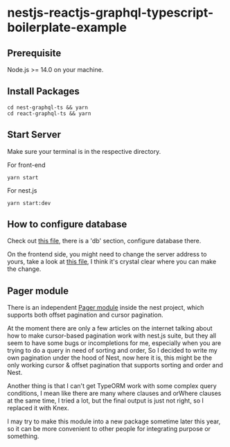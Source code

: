 # nestjs-reactjs-graphql-typescript-boilerplate-example

## Prerequisite
Node.js >= 14.0 on your machine.

## Install Packages
```
cd nest-graphql-ts && yarn
cd react-graphql-ts && yarn
```

## Start Server
Make sure your terminal is in the respective directory.

For front-end
```
yarn start
```
For nest.js
```
yarn start:dev
```

## How to configure database
Check out [this file](https://github.com/kezoo/nestjs-reactjs-graphql-typescript-boilerplate-example/blob/main/nest-graphql-ts/config/default.yml), there is a 'db' section, configure database there.

On the frontend side, you might need to change the server address to yours, take a look at [this file](https://github.com/kezoo/nestjs-reactjs-graphql-typescript-boilerplate-example/blob/aee31332f474e71170c37400282d362e97c8ec72/react-graphql-ts/src/config/api.config.ts#L16), I think it's crystal clear where you can make the change.

## Pager module
There is an independent [Pager module](https://github.com/kezoo/nestjs-reactjs-graphql-typescript-boilerplate-example/tree/main/nest-graphql-ts/src/modules/_common/pagination) inside the nest project, which supports both offset pagination and cursor pagination.

At the moment there are only a few articles on the internet talking about how to make cursor-based pagination work with nest.js suite, but they all seem to have some bugs or incompletions for me, especially when you are trying to do a query in need of sorting and order, So I decided to write my own pagination under the hood of Nest, now here it is, this might be the only working cursor & offset pagination that supports sorting and order and Nest. 

Another thing is that I can't get TypeORM work with some complex query conditions, I mean like there are many where clauses and orWhere clauses at the same time, I tried a lot, but the final output is just not right, so I replaced it with Knex.

I may try to make this module into a new package sometime later this year, so it can be more convenient to other people for integrating purpose or something.
